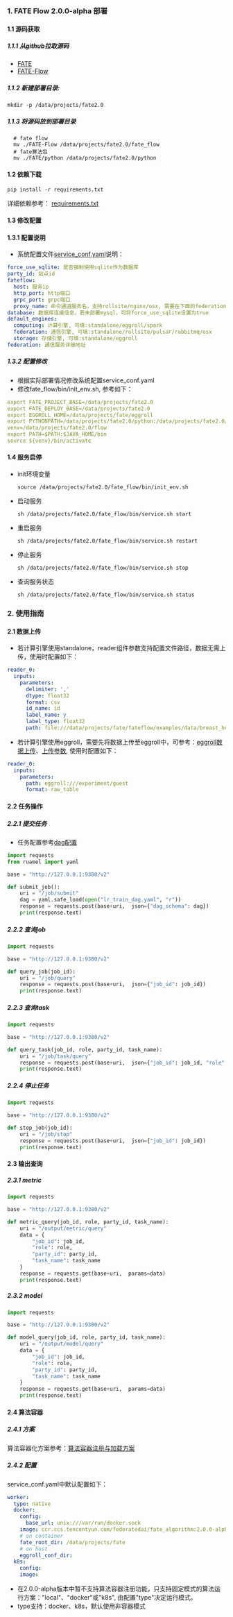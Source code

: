 ### 1. FATE Flow 2.0.0-alpha 部署

#### 1.1 源码获取
##### 1.1.1 从github拉取源码
  - [FATE](https://github.com/FederatedAI/FATE/tree/dev-2.0-alpha)
  - [FATE-Flow](./../../)
##### 1.1.2 新建部署目录:
```shell
mkdir -p /data/projects/fate2.0
```
##### 1.1.3 将源码放到部署目录
```shell
  # fate flow
  mv ./FATE-Flow /data/projects/fate2.0/fate_flow
  # fate算法包
  mv ./FATE/python /data/projects/fate2.0/python
```
#### 1.2 依赖下载
```shell
pip install -r requirements.txt
```
详细依赖参考： [requirements.txt](../python/requirements.txt)
#### 1.3 修改配置
#### 1.3.1 配置说明
- 系统配置文件[service_conf.yaml](../conf/service_conf.yaml)说明：
```yaml
force_use_sqlite: 是否强制使用sqlite作为数据库
party_id: 站点id
fateflow:
  host: 服务ip
  http_port: http端口
  grpc_port: grpc端口
  proxy_name: 命令通道服务名，支持rollsite/nginx/osx, 需要在下面的federation中配置具体的地址
database: 数据库连接信息，若未部署mysql，可将force_use_sqlite设置为true
default_engines:
  computing: 计算引擎, 可填:standalone/eggroll/spark
  federation: 通信引擎, 可填:standalone/rollsite/pulsar/rabbitmq/osx
  storage: 存储引擎, 可填:standalone/eggroll
federation: 通信服务详细地址
```
##### 1.3.2 配置修改
- 根据实际部署情况修改系统配置service_conf.yaml
- 修改fate_flow/bin/init_env.sh, 参考如下：
```yaml
export FATE_PROJECT_BASE=/data/projects/fate2.0
export FATE_DEPLOY_BASE=/data/projects/fate2.0
export EGGROLL_HOME=/data/projects/fate/eggroll
export PYTHONPATH=/data/projects/fate2.0/python:/data/projects/fate2.0/fate_flow/python:/data/projects/fate/eggroll/python
venv=/data/projects/fate2.0/flow
export PATH=$PATH:$JAVA_HOME/bin
source ${venv}/bin/activate
```

#### 1.4 服务启停
- init环境变量
    ```shell
    source /data/projects/fate2.0/fate_flow/bin/init_env.sh
    ```
- 启动服务
    ```shell
    sh /data/projects/fate2.0/fate_flow/bin/service.sh start
    ```
- 重启服务
    ```shell
    sh /data/projects/fate2.0/fate_flow/bin/service.sh restart
    ```
- 停止服务
    ```shell
    sh /data/projects/fate2.0/fate_flow/bin/service.sh stop
    ```
- 查询服务状态
    ```shell
    sh /data/projects/fate2.0/fate_flow/bin/service.sh status
    ```
  
### 2. 使用指南
#### 2.1 数据上传
- 若计算引擎使用standalone，reader组件参数支持配置文件路径，数据无需上传，使用时配置如下：
```yaml
reader_0:
  inputs:
    parameters:
      delimiter: ','
      dtype: float32
      format: csv
      id_name: id
      label_name: y
      label_type: float32
      path: file:///data/projects/fate/fateflow/examples/data/breast_hetero_guest.csv
```
- 若计算引擎使用eggroll，需要先将数据上传至eggroll中，可参考：[eggroll数据上传](../examples/test/data.py)、[上传参数](../examples/upload/upload_guest.json), 使用时配置如下：
```yaml
reader_0:
  inputs:
    parameters:
      path: eggroll:///experiment/guest
      format: raw_table
```
#### 2.2 任务操作
##### 2.2.1 提交任务
- 任务配置参考[dag配置](../examples/lr/standalone/lr_train_dag.yaml)
```python
import requests
from ruamel import yaml

base = "http://127.0.0.1:9380/v2"

def submit_job():
    uri = "/job/submit"
    dag = yaml.safe_load(open("lr_train_dag.yaml", "r"))
    response = requests.post(base+uri,  json={"dag_schema": dag})
    print(response.text)
 ```
##### 2.2.2 查询job
```python
import requests

base = "http://127.0.0.1:9380/v2"

def query_job(job_id):
    uri = "/job/query"
    response = requests.post(base+uri,  json={"job_id": job_id})
    print(response.text)
```
##### 2.2.3 查询task
```python
import requests

base = "http://127.0.0.1:9380/v2"

def query_task(job_id, role, party_id, task_name):
    uri = "/job/task/query"
    response = requests.post(base+uri,  json={"job_id": job_id, "role": role, "party_id": party_id, "task_name": task_name})
    print(response.text)
```

##### 2.2.4 停止任务
```python
import requests

base = "http://127.0.0.1:9380/v2"

def stop_job(job_id):
    uri = "/job/stop"
    response = requests.post(base+uri,  json={"job_id": job_id})
    print(response.text)
```

#### 2.3 输出查询
##### 2.3.1 metric
```python
import requests

base = "http://127.0.0.1:9380/v2"

def metric_query(job_id, role, party_id, task_name):
    uri = "/output/metric/query"
    data = {
        "job_id": job_id,
        "role": role,
        "party_id": party_id,
        "task_name": task_name
    }
    response = requests.get(base+uri,  params=data)
    print(response.text)
```
##### 2.3.2 model
```python
import requests

base = "http://127.0.0.1:9380/v2"

def model_query(job_id, role, party_id, task_name):
    uri = "/output/model/query"
    data = {
        "job_id": job_id,
        "role": role,
        "party_id": party_id,
        "task_name": task_name
    }
    response = requests.get(base+uri,  params=data)
    print(response.text)
```

#### 2.4 算法容器
##### 2.4.1 方案
算法容器化方案参考：[算法容器注册与加载方案](./container.md)

##### 2.4.2 配置
service_conf.yaml中默认配置如下：
```yaml
worker:
  type: native
  docker:
    config:
      base_url: unix:///var/run/docker.sock
    image: ccr.ccs.tencentyun.com/federatedai/fate_algorithm:2.0.0-alpha
    # on container
    fate_root_dir: /data/projects/fate
    # on host
    eggroll_conf_dir:
  k8s:
    config:
    image:
```
- 在2.0.0-alpha版本中暂不支持算法容器注册功能，只支持固定模式的算法运行方案："local"、"docker"或"k8s", 由配置"type"决定运行模式。
- type支持：docker、k8s，默认使用非容器模式







